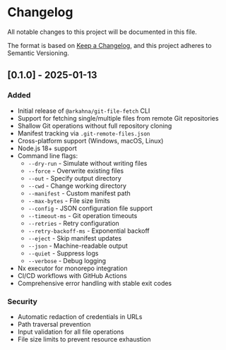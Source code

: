 # Changelog

All notable changes to this project will be documented in this file.

The format is based on [Keep a Changelog](https://keepachangelog.com/en/1.0.0/), and this project adheres to Semantic Versioning.

## [0.1.0] - 2025-01-13

### Added

- Initial release of `@arkahna/git-file-fetch` CLI
- Support for fetching single/multiple files from remote Git repositories
- Shallow Git operations without full repository cloning
- Manifest tracking via `.git-remote-files.json`
- Cross-platform support (Windows, macOS, Linux)
- Node.js 18+ support
- Command line flags:
  - `--dry-run` - Simulate without writing files
  - `--force` - Overwrite existing files
  - `--out` - Specify output directory
  - `--cwd` - Change working directory
  - `--manifest` - Custom manifest path
  - `--max-bytes` - File size limits
  - `--config` - JSON configuration file support
  - `--timeout-ms` - Git operation timeouts
  - `--retries` - Retry configuration
  - `--retry-backoff-ms` - Exponential backoff
  - `--eject` - Skip manifest updates
  - `--json` - Machine-readable output
  - `--quiet` - Suppress logs
  - `--verbose` - Debug logging
- Nx executor for monorepo integration
- CI/CD workflows with GitHub Actions
- Comprehensive error handling with stable exit codes

### Security

- Automatic redaction of credentials in URLs
- Path traversal prevention
- Input validation for all file operations
- File size limits to prevent resource exhaustion
